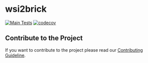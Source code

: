 # wsi2brick

[![Main Tests](https://github.com/hnu-digihealth/wsi2brick/actions/workflows/test.yaml/badge.svg)](https://github.com/hnu-digihealth/wsi2brick/actions/workflows/test.yaml)
[![codecov](https://codecov.io/gh/hnu-digihealth/wsi2brick/branch/main/graph/badge.svg?token=1L355KHRR7)](https://codecov.io/gh/hnu-digihealth/wsi2brick)

## Contribute to the Project
If you want to contribute to the project please read our [Contributing Guideline](./CONTRIBUTING.md).
